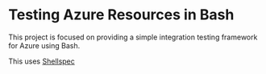 # Testing Azure Resources in Bash

This project is focused on providing a simple integration testing framework for Azure using Bash. 

This uses [Shellspec](https://github.com/shellspec/)